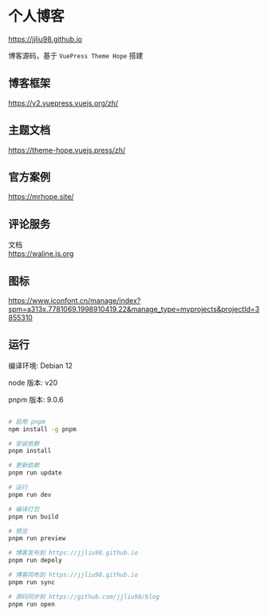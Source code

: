 # 个人博客

https://jjliu98.github.io

博客源码，基于 `VuePress Theme Hope` 搭建

## 博客框架

https://v2.vuepress.vuejs.org/zh/

## 主题文档

https://theme-hope.vuejs.press/zh/

## 官方案例

https://mrhope.site/

## 评论服务

文档\
https://waline.js.org

## 图标

https://www.iconfont.cn/manage/index?spm=a313x.7781069.1998910419.22&manage_type=myprojects&projectId=3855310

## 运行

编译环境: Debian 12

node 版本: v20

pnpm 版本: 9.0.6

```bash

# 启用 pnpm
npm install -g pnpm

# 安装依赖
pnpm install

# 更新依赖
pnpm run update

# 运行
pnpm run dev

# 编译打包
pnpm run build

# 预览
pnpm run preview

# 博客发布到 https://jjliu98.github.io
pnpm run depoly

# 博客同布到 https://jjliu98.github.io
pnpm run sync

# 源码同步到 https://github.com/jjliu98/blog
pnpm run open

```